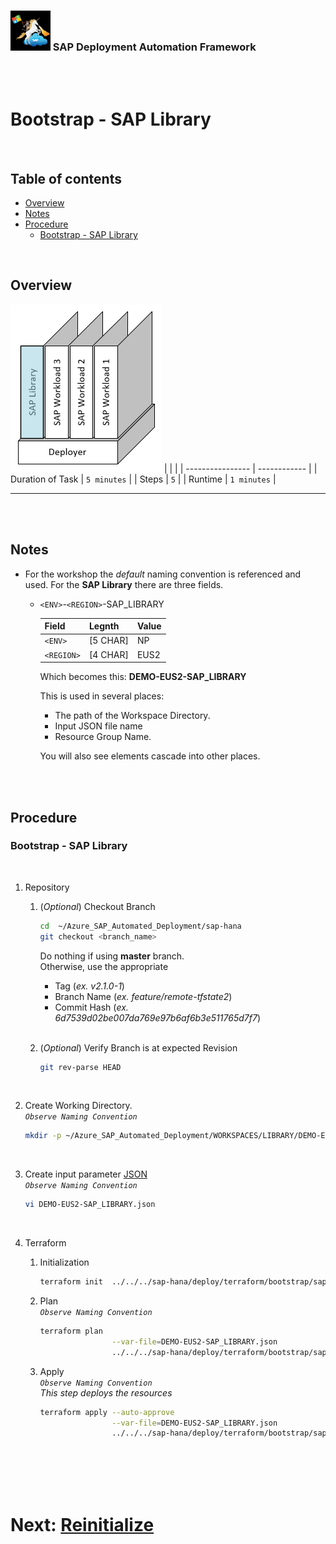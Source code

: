 ### <img src="../../../assets/images/UnicornSAPBlack256x256.png" width="64px"> SAP Deployment Automation Framework <!-- omit in toc -->
<br/><br/>

# Bootstrap - SAP Library <!-- omit in toc -->

<br/>

## Table of contents <!-- omit in toc -->

- [Overview](#overview)
- [Notes](#notes)
- [Procedure](#procedure)
  - [Bootstrap - SAP Library](#bootstrap---sap-library)

<br/>

## Overview

![Block3](assets/Block3.png)
|                  |              |
| ---------------- | ------------ |
| Duration of Task | `5 minutes`  |
| Steps            | `5`          |
| Runtime          | `1 minutes`  |

---

<br/><br/>

## Notes

- For the workshop the *default* naming convention is referenced and used. For the **SAP Library** there are three fields.
  - `<ENV>`-`<REGION>`-SAP_LIBRARY

    | Field             | Legnth   | Value  |
    | ----------------- | -------- | ------ |
    | `<ENV>`           | [5 CHAR] | NP     |
    | `<REGION>`        | [4 CHAR] | EUS2   |
  
    Which becomes this: **DEMO-EUS2-SAP_LIBRARY**
    
    This is used in several places:
    - The path of the Workspace Directory.
    - Input JSON file name
    - Resource Group Name.

    You will also see elements cascade into other places.

<br/><br/>

## Procedure

### Bootstrap - SAP Library

<br/>

1. Repository

    1. (*Optional*) Checkout Branch
        ```bash
        cd  ~/Azure_SAP_Automated_Deployment/sap-hana
        git checkout <branch_name>
        ```
        Do nothing if using **master** branch.<br/>
        Otherwise, use the appropriate
        - Tag         (*ex. v2.1.0-1*)
        - Branch Name (*ex. feature/remote-tfstate2*)
        - Commit Hash (*ex. 6d7539d02be007da769e97b6af6b3e511765d7f7*)
        <br/><br/>

    2. (*Optional*) Verify Branch is at expected Revision
        ```bash
        git rev-parse HEAD
        ```
        <br/>

2. Create Working Directory.
    <br/>*`Observe Naming Convention`*<br/>
    ```bash
    mkdir -p ~/Azure_SAP_Automated_Deployment/WORKSPACES/LIBRARY/DEMO-EUS2-SAP_LIBRARY; cd $_
    ```
    <br/>

3. Create input parameter [JSON](templates/DEMO-EUS2-SAP_LIBRARY.json)
    <br/>*`Observe Naming Convention`*<br/>
    ```bash
    vi DEMO-EUS2-SAP_LIBRARY.json
    ```
    <br/>

4. Terraform
    1. Initialization
       ```bash
       terraform init  ../../../sap-hana/deploy/terraform/bootstrap/sap_library/
       ```

    2. Plan
       <br/>*`Observe Naming Convention`*<br/>
       ```bash
       terraform plan                                                                  \
                       --var-file=DEMO-EUS2-SAP_LIBRARY.json                           \
                       ../../../sap-hana/deploy/terraform/bootstrap/sap_library
       ```

    3. Apply
       <br/>*`Observe Naming Convention`*<br/>
       *This step deploys the resources*
       ```bash
       terraform apply --auto-approve                                                  \
                       --var-file=DEMO-EUS2-SAP_LIBRARY.json                           \
                       ../../../sap-hana/deploy/terraform/bootstrap/sap_library/
       ```

<br/><br/><br/><br/>

# Next: [Reinitialize](04-reinitialize.md) <!-- omit in toc -->
